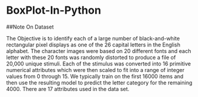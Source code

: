 # BoxPlot-In-Python

##Note On Dataset

The Objective is to identify each of a large number of black-and-white rectangular pixel
displays as one of the 26 capital letters in the English alphabet. The character images were based on 20 different fonts and each letter with these 20 fonts was randomly distorted to produce a file of 20,000 unique stimuli. Each of the stimulus was converted into 16 primitive numerical attributes which were then scaled to fit into a range of integer values from 0 through 15. We typically train on the first 16000 items and then use the resulting model to predict the letter category for the remaining 4000. There are 17 attributes used in the data set.
